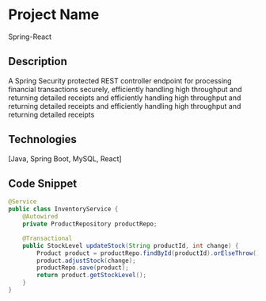 # Project Name
Spring-React

## Description
A Spring Security protected REST controller endpoint for processing financial transactions securely, efficiently handling high throughput and returning detailed receipts and  efficiently handling high throughput and returning detailed receipts and  efficiently handling high throughput and returning detailed receipts

## Technologies
[Java, Spring Boot, MySQL, React]

## Code Snippet
```java
@Service
public class InventoryService {
    @Autowired
    private ProductRepository productRepo;

    @Transactional
    public StockLevel updateStock(String productId, int change) {
        Product product = productRepo.findById(productId).orElseThrow();
        product.adjustStock(change);
        productRepo.save(product);
        return product.getStockLevel();
    }
}
```


